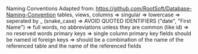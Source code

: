 Naming Conventions
Adapted from: https://github.com/RootSoft/Database-Naming-Convention
tables, views, columns
=> singular
=> lowercase
=> seperated by \_ (snake_case)
=> AVOID QUOTED IDENTIFIERS ("date", "First Name")
=> full words, no abbreviations unless they are common (like id)
=> no reserved words
primary keys
=> single column primary key fields should be named id
foreign keys
=> should be a combination of the name of the referenced table and the name of the referenced fields
